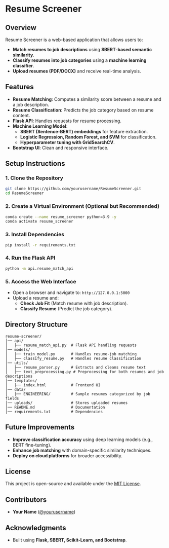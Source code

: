 # Resume Screener

## Overview
Resume Screener is a web-based application that allows users to:
- **Match resumes to job descriptions** using **SBERT-based semantic similarity**.
- **Classify resumes into job categories** using a **machine learning classifier**.
- **Upload resumes (PDF/DOCX)** and receive real-time analysis.

## Features
- **Resume Matching**: Computes a similarity score between a resume and a job description.
- **Resume Classification**: Predicts the job category based on resume content.
- **Flask API**: Handles requests for resume processing.
- **Machine Learning Model**:
  - **SBERT (Sentence-BERT) embeddings** for feature extraction.
  - **Logistic Regression, Random Forest, and SVM** for classification.
  - **Hyperparameter tuning with GridSearchCV**.
- **Bootstrap UI**: Clean and responsive interface.

## Setup Instructions

### 1. Clone the Repository
```bash
git clone https://github.com/yourusername/ResumeScreener.git
cd ResumeScreener
```

### 2. Create a Virtual Environment (Optional but Recommended)
```bash
conda create --name resume_screener python=3.9 -y
conda activate resume_screener
```

### 3. Install Dependencies
```bash
pip install -r requirements.txt
```

### 4. Run the Flask API
```bash
python -m api.resume_match_api
```

### 5. Access the Web Interface
- Open a browser and navigate to: `http://127.0.0.1:5000`
- Upload a resume and:
  - **Check Job Fit** (Match resume with job description).
  - **Classify Resume** (Predict the job category).

## Directory Structure
```
resume-screener/
│── api/
│   ├── resume_match_api.py  # Flask API handling requests
│── models/
│   ├── train_model.py       # Handles resume-job matching
│   ├── classify_resume.py   # Handles resume classification
│── utils/
│   ├── resume_parser.py     # Extracts and cleans resume text
│   ├── text_preprocessing.py # Preprocessing for both resumes and job descriptions
│── templates/
│   ├── index.html           # Frontend UI
│── data/
│   ├── ENGINEERING/         # Sample resumes categorized by job fields
│── uploads/                 # Stores uploaded resumes
│── README.md                # Documentation
│── requirements.txt         # Dependencies
```

## Future Improvements
- **Improve classification accuracy** using deep learning models (e.g., BERT fine-tuning).
- **Enhance job matching** with domain-specific similarity techniques.
- **Deploy on cloud platforms** for broader accessibility.

## License
This project is open-source and available under the [MIT License](LICENSE).

## Contributors
- **Your Name** ([@yourusername](https://github.com/yourusername))

## Acknowledgments
- Built using **Flask, SBERT, Scikit-Learn, and Bootstrap**.

